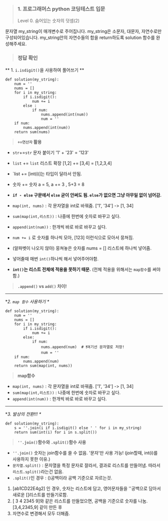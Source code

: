 <blockquote>
<h3 id="1-프로그래머스-python-코딩테스트-입문">1. 프로그래머스 python 코딩테스트 입문</h3>
<p>Level 0. 숨어있는 숫자의 덧셈(2)</p>
</blockquote>
<p>문자열 my_string이 매개변수로 주어집니다. my_string은 소문자, 대문자, 자연수로만 구성되어있습니다. my_string안의 자연수들의 합을 return하도록 solution 함수를 완성해주세요.</p>
<blockquote>
<h3 id="정답-확인">정답 확인</h3>
</blockquote>
<p>** 1. <code>i.isdigit()</code>을 사용하여 풀어쓰기 ** </p>
<pre><code class="language-python">def solution(my_string):
    num = ''
    nums = []
    for i in my_string:
        if i.isdigit():
            num += i
        else :
            if num:
                nums.append(int(num))
                num = ''
    if num:
        nums.append(int(num))
    return sum(nums)</code></pre>
<blockquote>
<p><strong><code>+=연산자</code> 활용</strong></p>
</blockquote>
<ul>
<li><p><code>str</code>+=<code>str</code> 문자 붙이기 '1' + '23' = '123'</p>
</li>
<li><p><code>list</code> += <code>list</code> 리스트 확장 [1,2] += [3,4] = [1,2,3,4]</p>
</li>
<li><p>`list += [int(i)]는 타입이 달라서 안됨.</p>
</li>
<li><p>숫자 += 숫자  a = 5, a += 3 , 5+3 = 8</p>
</li>
<li><p><strong><code>if - else</code> 구문에서 <code>else</code> 굳이 안써도 됨. 
<code>else</code>가 없으면 그냥 아무일 없이 넘어감.</strong></p>
</li>
<li><p><code>map(int, nums)</code> : 각 문자열을 int로 바꿔줌.
['1', '34'] -&gt; [1, 34]</p>
</li>
<li><p><code>sum(map(int,리스트))</code> : 나중에 한번에 숫자로 바꾸고 싶다.</p>
</li>
<li><p><code>append(int(num))</code> : 한개씩 바로 바로 바꾸고 싶다.</p>
</li>
<li><p><code>num += i</code> 로 숫자를 하나씩 모아, [123] 이런식으로 모아서 뭉쳐짐.</p>
</li>
<li><p>(알파벳이 나오지 않아) 뭉쳐놓은 숫자를 nums = [] 리스트에 하나씩 넣어줌.</p>
</li>
<li><p>넣어줄때 매번 <code>int()</code>하나씩 해서 넣어주어야함.</p>
</li>
<li><p><strong><code>int()</code>는 리스트 전체에 적용을 못하기 때문.</strong>
(전체 적용을 위해서는 <code>map함수</code>를 써야함.)</p>
</li>
</ul>
<blockquote>
<p><strong><code>.append()</code> vs <code>add()</code> 차이!</strong>
<img alt="" src="https://velog.velcdn.com/images/kunhee/post/2dfa733e-2202-43f3-8477-748d3c758413/image.png" /></p>
</blockquote>
<hr />
<p>*<em>2. <code>map 함수</code> 사용하기 *</em></p>
<pre><code class="language-python">def solution(my_string):
    num = ''
    nums = []
    for i in my_string:
        if i.isdigit():
            num += i
        else:
            if num:
                nums.append(num)  # ❗여기선 문자열로 저장!
                num = ''
    if num:
        nums.append(num)
    return sum(map(int, nums)) </code></pre>
<blockquote>
<p><strong>map함수</strong></p>
</blockquote>
<ul>
<li><code>map(int, nums)</code> : 각 문자열을 int로 바꿔줌.
['1', '34'] -&gt; [1, 34]</li>
<li><code>sum(map(int,리스트))</code> : 나중에 한번에 숫자로 바꾸고 싶다.</li>
<li><code>append(int(num))</code> : 한개씩 바로 바로 바꾸고 싶다.</li>
</ul>
<hr />
<p>*<em>3. 발상의 전환!!! *</em></p>
<pre><code class="language-python">def solution(my_string):
    s = ''.join(i if i.isdigit() else ' ' for i in my_string)
    return sum(int(i) for i in s.split())</code></pre>
<blockquote>
<p><strong><code>''.join()</code>함수와 <code>.split()</code>함수 사용</strong></p>
</blockquote>
<ul>
<li><code>''.join()</code> 숫자는 join함수를 쓸 수 없음. '문자'만 사용 가능!
(join할때, int(i)를 사용하지 못한 이유.)</li>
<li><code>문자열.split()</code> : 문자열을 특정 문자로 잘라서, 결과로 리스트를 만들어냄. 따라서 <code>리스트.split()</code>라는건 없음.</li>
<li><code>.split()</code>인 경우 : ()공백이라 공백 기준으로 자르는것.</li>
</ul>
<ol>
<li>[ab1CD22E4g2] 인 경우, 숫자는 리스트에 담고, 영어문자들을 ''공백으로 담아서 새로운 []리스트를 만들기로함.</li>
<li>[    3   4  2345 9]와 같은 리스트를 만들었으면, 공백을 기준으로 숫자를 나눔. [3,4,2345,9] 같이 만든 후</li>
<li>자연수로 변경해서 모두 더해줌.</li>
</ol>